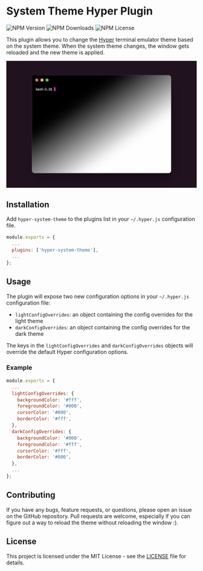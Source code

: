 # System Theme Hyper Plugin

![NPM Version](https://img.shields.io/npm/v/hyper-system-theme)
![NPM Downloads](https://img.shields.io/npm/dt/hyper-system-theme)
![NPM License](https://img.shields.io/npm/l/hyper-system-theme)

This plugin allows you to change the [Hyper](https://hyper.is) terminal emulator theme based on the
system theme. When the system theme changes, the window gets reloaded and the new theme is applied.

![Plugin Preview](public/hyper-system-theme.webp)

## Installation

Add `hyper-system-theme` to the plugins list in your `~/.hyper.js` configuration file.

```javascript
module.exports = {
  ...
  plugins: ['hyper-system-theme'],
  ...
};
```

## Usage

The plugin will expose two new configuration options in your `~/.hyper.js` configuration file:

- `lightConfigOverrides`: an object containing the config overrides for the light theme
- `darkConfigOverrides`: an object containing the config overrides for the dark theme

The keys in the `lightConfigOverrides` and `darkConfigOverrides` objects will override the default
Hyper configuration options. 

### Example

```javascript
module.exports = {
  ...
  lightConfigOverrides: {
    backgroundColor: '#fff',
    foregroundColor: '#000',
    cursorColor: '#000',
    borderColor: '#fff',
  },
  darkConfigOverrides: {
    backgroundColor: '#000',
    foregroundColor: '#fff',
    cursorColor: '#fff',
    borderColor: '#000',
  },
  ...
};
```

## Contributing

If you have any bugs, feature requests, or questions, please open an issue on the GitHub repository.
Pull requests are welcome, especially if you can figure out a way to reload the theme without
reloading the window :).

## License

This project is licensed under the MIT License - see the [LICENSE](LICENSE) file for details.
